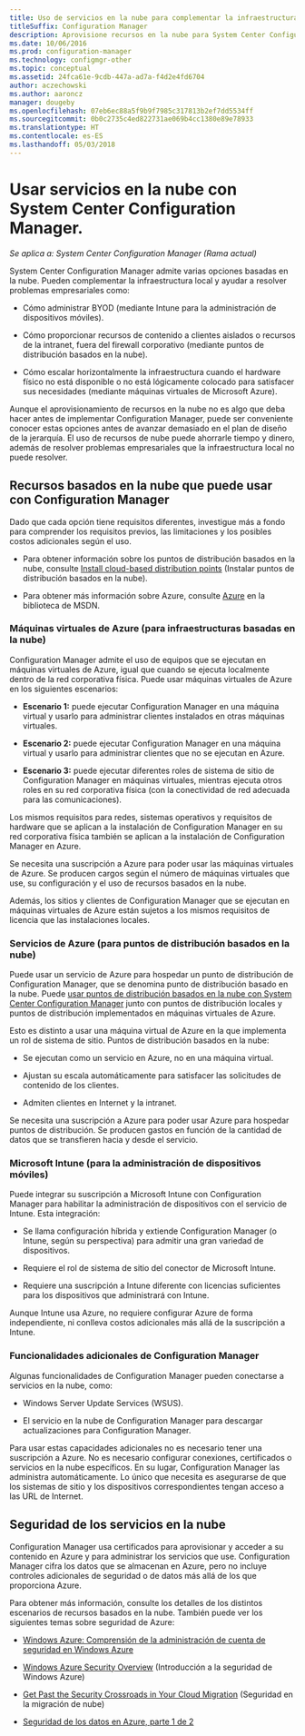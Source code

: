 ```yaml
---
title: Uso de servicios en la nube para complementar la infraestructura local
titleSuffix: Configuration Manager
description: Aprovisione recursos en la nube para System Center Configuration Manager a fin de complementar la infraestructura local.
ms.date: 10/06/2016
ms.prod: configuration-manager
ms.technology: configmgr-other
ms.topic: conceptual
ms.assetid: 24fca61e-9cdb-447a-ad7a-f4d2e4fd6704
author: aczechowski
ms.author: aaroncz
manager: dougeby
ms.openlocfilehash: 07eb6ec88a5f9b9f7985c317813b2ef7dd5534ff
ms.sourcegitcommit: 0b0c2735c4ed822731ae069b4cc1380e89e78933
ms.translationtype: HT
ms.contentlocale: es-ES
ms.lasthandoff: 05/03/2018
---
```

# <a name="use-cloud-services-with-system-center-configuration-manager"></a>Usar servicios en la nube con System Center Configuration Manager.

*Se aplica a: System Center Configuration Manager (Rama actual)*

System Center Configuration Manager admite varias opciones basadas en la nube. Pueden complementar la infraestructura local y ayudar a resolver problemas empresariales como:  

-   Cómo administrar BYOD (mediante Intune para la administración de dispositivos móviles).  

-   Cómo proporcionar recursos de contenido a clientes aislados o recursos de la intranet, fuera del firewall corporativo (mediante puntos de distribución basados en la nube).  

-   Cómo escalar horizontalmente la infraestructura cuando el hardware físico no está disponible o no está lógicamente colocado para satisfacer sus necesidades (mediante máquinas virtuales de Microsoft Azure).  

Aunque el aprovisionamiento de recursos en la nube no es algo que deba hacer antes de implementar Configuration Manager, puede ser conveniente conocer estas opciones antes de avanzar demasiado en el plan de diseño de la jerarquía. El uso de recursos de nube puede ahorrarle tiempo y dinero, además de resolver problemas empresariales que la infraestructura local no puede resolver.  

## <a name="cloud-based-resources-you-can-use-with-configuration-manager"></a>Recursos basados en la nube que puede usar con Configuration Manager  
 Dado que cada opción tiene requisitos diferentes, investigue más a fondo para comprender los requisitos previos, las limitaciones y los posibles costos adicionales según el uso.  

-   Para obtener información sobre los puntos de distribución basados en la nube, consulte [Install cloud-based distribution points](/sccm/core/servers/deploy/configure/install-cloud-based-distribution-points-in-microsoft-azure) (Instalar puntos de distribución basados en la nube).

-   Para obtener más información sobre Azure, consulte [Azure](http://go.microsoft.com/fwlink/p/?LinkId=262965) en la biblioteca de MSDN.  

### <a name="azure-virtual-machines-for-cloud-based-infrastructure"></a>Máquinas virtuales de Azure (para infraestructuras basadas en la nube)  
 Configuration Manager admite el uso de equipos que se ejecutan en máquinas virtuales de Azure, igual que cuando se ejecuta localmente dentro de la red corporativa física. Puede usar máquinas virtuales de Azure en los siguientes escenarios:  

-   **Escenario 1:** puede ejecutar Configuration Manager en una máquina virtual y usarlo para administrar clientes instalados en otras máquinas virtuales.  

-   **Escenario 2:** puede ejecutar Configuration Manager en una máquina virtual y usarlo para administrar clientes que no se ejecutan en Azure.  

-   **Escenario 3:** puede ejecutar diferentes roles de sistema de sitio de Configuration Manager en máquinas virtuales, mientras ejecuta otros roles en su red corporativa física (con la conectividad de red adecuada para las comunicaciones).  

Los mismos requisitos para redes, sistemas operativos y requisitos de hardware que se aplican a la instalación de Configuration Manager en su red corporativa física también se aplican a la instalación de Configuration Manager en Azure.  

Se necesita una suscripción a Azure para poder usar las máquinas virtuales de Azure. Se producen cargos según el número de máquinas virtuales que use, su configuración y el uso de recursos basados en la nube.  

Además, los sitios y clientes de Configuration Manager que se ejecutan en máquinas virtuales de Azure están sujetos a los mismos requisitos de licencia que las instalaciones locales.  

### <a name="azure-services-for-cloud-based-distribution-points"></a>Servicios de Azure (para puntos de distribución basados en la nube)  
 Puede usar un servicio de Azure para hospedar un punto de distribución de Configuration Manager, que se denomina punto de distribución basado en la nube. Puede [usar puntos de distribución basados en la nube con System Center Configuration Manager](../../core/plan-design/hierarchy/use-a-cloud-based-distribution-point.md) junto con puntos de distribución locales y puntos de distribución implementados en máquinas virtuales de Azure.  

 Esto es distinto a usar una máquina virtual de Azure en la que implementa un rol de sistema de sitio. Puntos de distribución basados en la nube:  

-   Se ejecutan como un servicio en Azure, no en una máquina virtual.  

-   Ajustan su escala automáticamente para satisfacer las solicitudes de contenido de los clientes.  

-   Admiten clientes en Internet y la intranet.  

Se necesita una suscripción a Azure para poder usar Azure para hospedar puntos de distribución. Se producen gastos en función de la cantidad de datos que se transfieren hacia y desde el servicio.  

### <a name="microsoft-intune-for-mobile-device-management"></a>Microsoft Intune (para la administración de dispositivos móviles)  
 Puede integrar su suscripción a Microsoft Intune con Configuration Manager para habilitar la administración de dispositivos con el servicio de Intune. Esta integración:  

-   Se llama configuración híbrida y extiende Configuration Manager (o Intune, según su perspectiva) para admitir una gran variedad de dispositivos.  

-   Requiere el rol de sistema de sitio del conector de Microsoft Intune.  

-   Requiere una suscripción a Intune diferente con licencias suficientes para los dispositivos que administrará con Intune.  

Aunque Intune usa Azure, no requiere configurar Azure de forma independiente, ni conlleva costos adicionales más allá de la suscripción a Intune.  

### <a name="additional-configuration-manager-capabilities"></a>Funcionalidades adicionales de Configuration Manager  
 Algunas funcionalidades de Configuration Manager pueden conectarse a servicios en la nube, como:  

-   Windows Server Update Services (WSUS).  

-   El servicio en la nube de Configuration Manager para descargar actualizaciones para Configuration Manager.  

Para usar estas capacidades adicionales no es necesario tener una suscripción a Azure. No es necesario configurar conexiones, certificados o servicios en la nube específicos. En su lugar, Configuration Manager las administra automáticamente. Lo único que necesita es asegurarse de que los sistemas de sitio y los dispositivos correspondientes tengan acceso a las URL de Internet.  

##  <a name="BKMK_CloudSec"></a> Seguridad de los servicios en la nube  
 Configuration Manager usa certificados para aprovisionar y acceder a su contenido en Azure y para administrar los servicios que use. Configuration Manager cifra los datos que se almacenan en Azure, pero no incluye controles adicionales de seguridad o de datos más allá de los que proporciona Azure.  

 Para obtener más información, consulte los detalles de los distintos escenarios de recursos basados en la nube. También puede ver los siguientes temas sobre seguridad de Azure:  

-   [Windows Azure: Comprensión de la administración de cuenta de seguridad en Windows Azure](http://go.microsoft.com/fwlink/p/?LinkId=262968)  

-   [Windows Azure Security Overview](http://go.microsoft.com/fwlink/p/?LinkId=262970) (Introducción a la seguridad de Windows Azure)  

-   [Get Past the Security Crossroads in Your Cloud Migration](http://go.microsoft.com/fwlink/p/?LinkId=262971) (Seguridad en la migración de nube)  

-   [Seguridad de los datos en Azure, parte 1 de 2](http://go.microsoft.com/fwlink/p/?LinkId=262974)  
